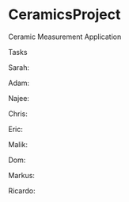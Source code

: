 # CeramicsProject
Ceramic Measurement Application 

Tasks

Sarah: 

Adam:

Najee:

Chris:

Eric: 

Malik: 

Dom: 

Markus: 

Ricardo:


